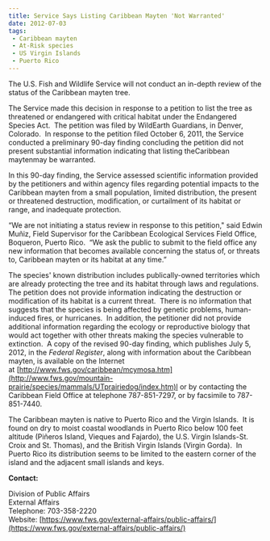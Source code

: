 ```yaml
---
title: Service Says Listing Caribbean Mayten 'Not Warranted'
date: 2012-07-03
tags:
 - Caribbean mayten
 - At-Risk species
 - US Virgin Islands
 - Puerto Rico
---
```


The U.S. Fish and Wildlife Service will not conduct an in-depth review of the status of the Caribbean mayten tree.

The Service made this decision in response to a petition to list the tree as threatened or endangered with critical habitat under the Endangered Species Act.  The petition was filed by WildEarth Guardians, in Denver, Colorado.  In response to the petition filed October 6, 2011, the Service conducted a preliminary 90-day finding concluding the petition did not present substantial information indicating that listing theCaribbean maytenmay be warranted.

In this 90-day finding, the Service assessed scientific information provided by the petitioners and within agency files regarding potential impacts to the Caribbean mayten from a small population, limited distribution, the present or threatened destruction, modification, or curtailment of its habitat or range, and inadequate protection.

“We are not initiating a status review in response to this petition," said Edwin Muñiz, Field Supervisor for the Caribbean Ecological Services Field Office, Boqueron, Puerto Rico.  “We ask the public to submit to the field office any new information that becomes available concerning the status of, or threats to, Caribbean mayten or its habitat at any time.”

The species' known distribution includes publically-owned territories which are already protecting the tree and its habitat through laws and regulations.  The petition does not provide information indicating the destruction or modification of its habitat is a current threat.  There is no information that suggests that the species is being affected by genetic problems, human-induced fires, or hurricanes.  In addition, the petitioner did not provide additional information regarding the ecology or reproductive biology that would act together with other threats making the species vulnerable to extinction.  A copy of the revised 90-day finding, which publishes July 5, 2012, in the _Federal Register_, along with information about the Caribbean mayten, is available on the Internet at [http://www.fws.gov/caribbean/mcymosa.htm](http://www.fws.gov/mountain-prairie/species/mammals/UTprairiedog/index.htm)l or by contacting the Caribbean Field Office at telephone 787-851-7297, or by facsimile to 787-851-7440.

The Caribbean mayten is native to Puerto Rico and the Virgin Islands.  It is found on dry to moist coastal woodlands in Puerto Rico below 100 feet altitude (Piñeros Island, Vieques and Fajardo), the U.S. Virgin Islands-St. Croix and St. Thomas), and the British Virgin Islands (Virgin Gorda).  In Puerto Rico its distribution seems to be limited to the eastern corner of the island and the adjacent small islands and keys.

**Contact:**

Division of Public Affairs  
External Affairs  
Telephone: 703-358-2220  
Website: [https://www.fws.gov/external-affairs/public-affairs/](https://www.fws.gov/external-affairs/public-affairs/)
